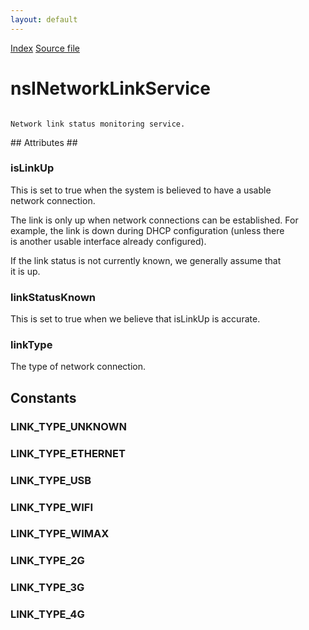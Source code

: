 ```yaml
---
layout: default
---
```

<div id='links'><a href="../index.html">Index</a>
<a href="http://dxr.mozilla.org/mozilla-central/source/netwerk/base/public/nsINetworkLinkService.idl">Source file</a>
</div>

# nsINetworkLinkService #
<code>  
Network link status monitoring service.  
  
</code>
## Attributes ##

### isLinkUp ###
  
This is set to true when the system is believed to have a usable  
network connection.  
  
The link is only up when network connections can be established. For  
example, the link is down during DHCP configuration (unless there  
is another usable interface already configured).  
  
If the link status is not currently known, we generally assume that  
it is up.  
  

### linkStatusKnown ###
  
This is set to true when we believe that isLinkUp is accurate.  
  

### linkType ###
  
The type of network connection.  
  

## Constants ##

### LINK_TYPE_UNKNOWN ###

### LINK_TYPE_ETHERNET ###

### LINK_TYPE_USB ###

### LINK_TYPE_WIFI ###

### LINK_TYPE_WIMAX ###

### LINK_TYPE_2G ###

### LINK_TYPE_3G ###

### LINK_TYPE_4G ###
